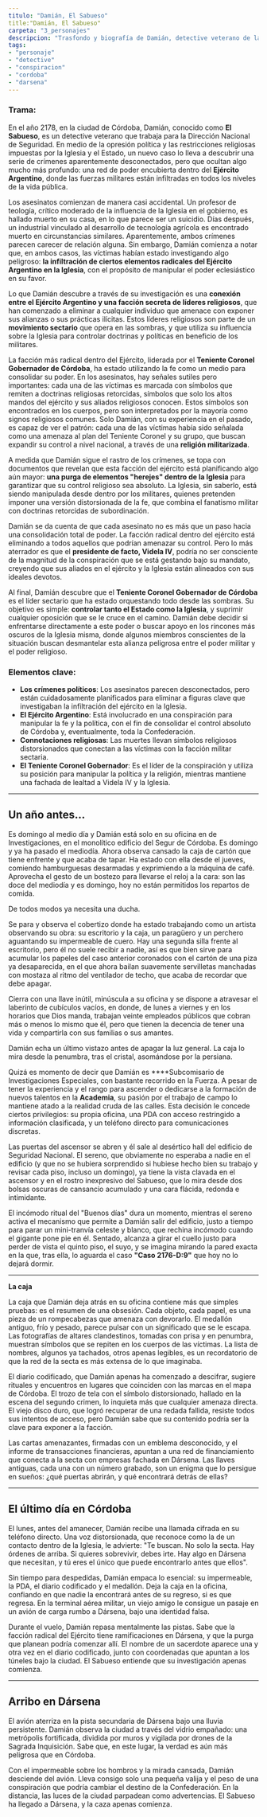 ```yaml
---
titulo: "Damián, El Sabueso"
title:"Damián, El Sabueso"
carpeta: "3_personajes"
descripcion: "Trasfondo y biografía de Damián, detective veterano de la Dirección Nacional de Seguridad, protagonista de una investigación que lo lleva de Córdoba a Dársena."
tags:
- "personaje"
- "detective"
- "conspiracion"
- "cordoba"
- "darsena"
---
```


### **Trama:**

En el año 2178, en la ciudad de Córdoba, Damián, conocido como **El Sabueso**, es un detective veterano que trabaja para la Dirección Nacional de Seguridad. En medio de la opresión política y las restricciones religiosas impuestas por la Iglesia y el Estado, un nuevo caso lo lleva a descubrir una serie de crímenes aparentemente desconectados, pero que ocultan algo mucho más profundo: una red de poder encubierta dentro del **Ejército Argentino**, donde las fuerzas militares están infiltradas en todos los niveles de la vida pública.

Los asesinatos comienzan de manera casi accidental. Un profesor de teología, crítico moderado de la influencia de la Iglesia en el gobierno, es hallado muerto en su casa, en lo que parece ser un suicidio. Días después, un industrial vinculado al desarrollo de tecnología agrícola es encontrado muerto en circunstancias similares. Aparentemente, ambos crímenes parecen carecer de relación alguna. Sin embargo, Damián comienza a notar que, en ambos casos, las víctimas habían estado investigando algo peligroso: **la infiltración de ciertos elementos radicales del Ejército Argentino en la Iglesia**, con el propósito de manipular el poder eclesiástico en su favor.

Lo que Damián descubre a través de su investigación es una **conexión entre el Ejército Argentino y una facción secreta de líderes religiosos**, que han comenzado a eliminar a cualquier individuo que amenace con exponer sus alianzas o sus prácticas ilícitas. Estos líderes religiosos son parte de un **movimiento sectario** que opera en las sombras, y que utiliza su influencia sobre la Iglesia para controlar doctrinas y políticas en beneficio de los militares.

La facción más radical dentro del Ejército, liderada por el **Teniente Coronel Gobernador de Córdoba**, ha estado utilizando la fe como un medio para consolidar su poder. En los asesinatos, hay señales sutiles pero importantes: cada una de las víctimas es marcada con símbolos que remiten a doctrinas religiosas retorcidas, símbolos que solo los altos mandos del ejército y sus aliados religiosos conocen. Estos símbolos son encontrados en los cuerpos, pero son interpretados por la mayoría como signos religiosos comunes. Solo Damián, con su experiencia en el pasado, es capaz de ver el patrón: cada una de las víctimas había sido señalada como una amenaza al plan del Teniente Coronel y su grupo, que buscan expandir su control a nivel nacional, a través de una **religión militarizada**.

A medida que Damián sigue el rastro de los crímenes, se topa con documentos que revelan que esta facción del ejército está planificando algo aún mayor: **una purga de elementos "herejes" dentro de la Iglesia** para garantizar que su control religioso sea absoluto. La Iglesia, sin saberlo, está siendo manipulada desde dentro por los militares, quienes pretenden imponer una versión distorsionada de la fe, que combina el fanatismo militar con doctrinas retorcidas de subordinación.

Damián se da cuenta de que cada asesinato no es más que un paso hacia una consolidación total de poder. La facción radical dentro del ejército está eliminando a todos aquellos que podrían amenazar su control. Pero lo más aterrador es que el **presidente de facto, Videla IV**, podría no ser consciente de la magnitud de la conspiración que se está gestando bajo su mandato, creyendo que sus aliados en el ejército y la Iglesia están alineados con sus ideales devotos.

Al final, Damián descubre que el **Teniente Coronel Gobernador de Córdoba** es el líder sectario que ha estado orquestando todo desde las sombras. Su objetivo es simple: **controlar tanto el Estado como la Iglesia**, y suprimir cualquier oposición que se le cruce en el camino. Damián debe decidir si enfrentarse directamente a este poder o buscar apoyo en los rincones más oscuros de la Iglesia misma, donde algunos miembros conscientes de la situación buscan desmantelar esta alianza peligrosa entre el poder militar y el poder religioso.

### Elementos clave:

- **Los crímenes políticos**: Los asesinatos parecen desconectados, pero están cuidadosamente planificados para eliminar a figuras clave que investigaban la infiltración del ejército en la Iglesia.
- **El Ejército Argentino**: Está involucrado en una conspiración para manipular la fe y la política, con el fin de consolidar el control absoluto de Córdoba y, eventualmente, toda la Confederación.
- **Connotaciones religiosas**: Las muertes llevan símbolos religiosos distorsionados que conectan a las víctimas con la facción militar sectaria.
- **El Teniente Coronel Gobernador**: Es el líder de la conspiración y utiliza su posición para manipular la política y la religión, mientras mantiene una fachada de lealtad a Videla IV y la Iglesia.

---

## Un año antes…

Es domingo al medio día y Damián está solo en su oficina en de Investigaciones, en el monolítico edificio del Segur de Córdoba. Es domingo y ya ha pasado el mediodía. Ahora observa cansado la caja de cartón que tiene enfrente y que acaba de tapar. Ha estado con ella desde el jueves, comiendo hamburguesas desarmadas y exprimiendo a la máquina de café. Aprovecha el gesto de un bostezo para llevarse el reloj a la cara: son las doce del mediodía y es domingo, hoy no están permitidos los repartos de comida.

De todos modos ya necesita una ducha.

Se para y observa el cobertizo donde ha estado trabajando como un artista observando su obra: su escritorio y la caja, un paragüero y un perchero aguantando su impermeable de cuero. Hay una segunda silla frente al escritorio, pero él no suele recibir a nadie, así es que bien sirve para acumular los papeles del caso anterior coronados con el cartón de una piza ya desaparecida, en el que ahora bailan suavemente servilletas manchadas con mostaza al ritmo del ventilador de techo, que acaba de recordar que debe apagar.

Cierra con una llave inútil, minúscula a su oficina y se dispone a atravesar el laberinto de cubículos vacíos, en donde, de lunes a viernes y en los horarios que Dios manda, trabajan veinte empleados públicos que cobran más o menos lo mismo que él, pero que tienen la decencia de tener una vida y compartirla con sus familias o sus amantes.

Damián echa un último vistazo antes de apagar la luz general. La caja lo mira desde la penumbra, tras el cristal, asomándose por la persiana.

Quizá es momento de decir que Damián es ****Subcomisario de Investigaciones Especiales, con bastante recorrido en la Fuerza. A pesar de tener la experiencia y el rango para ascender o dedicarse a la formación de nuevos talentos en la **Academia**, su pasión por el trabajo de campo lo mantiene atado a la realidad cruda de las calles. Esta decisión le concede ciertos privilegios: su propia oficina, una PDA con acceso restringido a información clasificada, y un teléfono directo para comunicaciones discretas.

Las puertas del ascensor se abren y él sale al desértico hall del edificio de Seguridad Nacional. El sereno, que obviamente no esperaba a nadie en el edificio (y que no se hubiera sorprendido si hubiese hecho bien su trabajo y revisar cada piso, incluso un domingo), ya tiene la vista clavada en el ascensor y en el rostro inexpresivo del Sabueso, que lo mira desde dos bolsas oscuras de cansancio acumulado y una cara flácida, redonda e intimidante.

El incómodo ritual del "Buenos días" dura un momento, mientras el sereno activa el mecanismo que permite a Damián salir del edificio, justo a tiempo para parar un mini-tranvía celeste y blanco, que rechina incómodo cuando el gigante pone pie en él. Sentado, alcanza a girar el cuello justo para perder de vista el quinto piso, el suyo, y se imagina mirando la pared exacta en la que, tras ella, lo aguarda el caso **"Caso 2176-D:9"** que hoy no lo dejará dormir.

---

**La caja**

La caja que Damián deja atrás en su oficina contiene más que simples pruebas: es el resumen de una obsesión. Cada objeto, cada papel, es una pieza de un rompecabezas que amenaza con devorarlo. El medallón antiguo, frío y pesado, parece pulsar con un significado que se le escapa. Las fotografías de altares clandestinos, tomadas con prisa y en penumbra, muestran símbolos que se repiten en los cuerpos de las víctimas. La lista de nombres, algunos ya tachados, otros apenas legibles, es un recordatorio de que la red de la secta es más extensa de lo que imaginaba.

El diario codificado, que Damián apenas ha comenzado a descifrar, sugiere rituales y encuentros en lugares que coinciden con las marcas en el mapa de Córdoba. El trozo de tela con el símbolo distorsionado, hallado en la escena del segundo crimen, lo inquieta más que cualquier amenaza directa. El viejo disco duro, que logró recuperar de una redada fallida, resiste todos sus intentos de acceso, pero Damián sabe que su contenido podría ser la clave para exponer a la facción.

Las cartas amenazantes, firmadas con un emblema desconocido, y el informe de transacciones financieras, apuntan a una red de financiamiento que conecta a la secta con empresas fachada en Dársena. Las llaves antiguas, cada una con un número grabado, son un enigma que lo persigue en sueños: ¿qué puertas abrirán, y qué encontrará detrás de ellas?

---

## El último día en Córdoba

El lunes, antes del amanecer, Damián recibe una llamada cifrada en su teléfono directo. Una voz distorsionada, que reconoce como la de un contacto dentro de la Iglesia, le advierte: "Te buscan. No solo la secta. Hay órdenes de arriba. Si quieres sobrevivir, debes irte. Hay algo en Dársena que necesitan, y tú eres el único que puede encontrarlo antes que ellos".

Sin tiempo para despedidas, Damián empaca lo esencial: su impermeable, la PDA, el diario codificado y el medallón. Deja la caja en la oficina, confiando en que nadie la encontrará antes de su regreso, si es que regresa. En la terminal aérea militar, un viejo amigo le consigue un pasaje en un avión de carga rumbo a Dársena, bajo una identidad falsa.

Durante el vuelo, Damián repasa mentalmente las pistas. Sabe que la facción radical del Ejército tiene ramificaciones en Dársena, y que la purga que planean podría comenzar allí. El nombre de un sacerdote aparece una y otra vez en el diario codificado, junto con coordenadas que apuntan a los túneles bajo la ciudad. El Sabueso entiende que su investigación apenas comienza.

---

## Arribo en Dársena

El avión aterriza en la pista secundaria de Dársena bajo una lluvia persistente. Damián observa la ciudad a través del vidrio empañado: una metrópolis fortificada, dividida por muros y vigilada por drones de la Sagrada Inquisición. Sabe que, en este lugar, la verdad es aún más peligrosa que en Córdoba.

Con el impermeable sobre los hombros y la mirada cansada, Damián desciende del avión. Lleva consigo solo una pequeña valija y el peso de una conspiración que podría cambiar el destino de la Confederación. En la distancia, las luces de la ciudad parpadean como advertencias. El Sabueso ha llegado a Dársena, y la caza apenas comienza.
